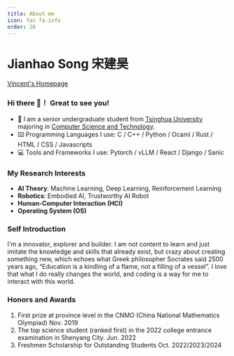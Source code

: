 ```yaml
---
title: About me
icon: fas fa-info
order: 20
---
```

# Jianhao Song  宋建昊

[Vincent's Homepage](https://vincent-sjh.github.io/homepage/index.html)

### Hi there 👋！ Great to see you!

  - 🏫  I am a senior undergraduate student from [Tsinghua University](https://www.tsinghua.edu.cn/) majoring in [Computer Science and Technology](https://www.cs.tsinghua.edu.cn/).
  - ⌨️  Programming Languages I use: C / C++ / Python / Ocaml / Rust / HTML / CSS / Javascripts
  - 💻  Tools and Frameworks I use: Pytorch / vLLM / React / Django / Sanic  

### My Research Interests

- **AI Theory**: Machine Learning, Deep Learning, Reinforcement Learning
- **Robotics**: Embodied AI, Trustworthy AI Robot
- **Human-Computer Interaction (HCI)**
- **Operating System (OS)**

### Self Introduction 
I'm a innovator, explorer and builder. I am not content to learn and just imitate the knowledge and skills that already exist, but crazy about creating something new, which echoes what Greek philosopher Socrates said 2500 years ago, “Education is a kindling of a flame, not a filling of a vessel”. I love that what I do really changes the world, and coding is a way for me to interact with this world.
### Honors and Awards

1. First prize at province level in the CNMO (China National Mathematics Olympiad) Nov. 2019
2. The top science student (ranked first) in the 2022 college entrance examination in Shenyang City. Jun. 2022
3. Freshmen Scholarship for Outstanding Students Oct. 2022/2023/2024
